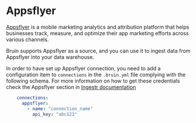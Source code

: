 # Appsflyer
[Appsflyer](https://www.appsflyer.com/) is a mobile marketing analytics and attribution platform that helps businesses track, measure, and optimize their app marketing efforts across various channels.

Bruin supports Appsflyer as a source, and you can use it to ingest data from Appsflyer into your data warehouse.

In order to have set up Appsflyer connection, you need to add a configuration item to `connections` in the `.bruin.yml` file complying with the following schema. For more information on how to get these credentials check the Appsflyer section in [Ingestr documentation](https://bruin-data.github.io/ingestr/getting-started/quickstart.html)


```yaml
    connections:
      appsflyer:
        - name: "connection_name"
          api_key: "abc123"
```